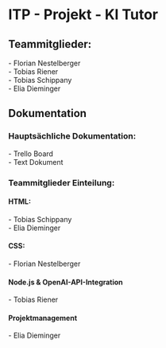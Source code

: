 <h1>ITP - Projekt - KI Tutor</h1>

<h2>Teammitglieder:</h2>
- Florian Nestelberger
<br>
- Tobias Riener
<br>
- Tobias Schippany
<br>
- Elia Dieminger

<h2>Dokumentation</h2>
<h3>Hauptsächliche Dokumentation: </h3>
- Trello Board
<br>
- Text Dokument
<h3>Teammitglieder Einteilung: </h3>
<h4>HTML: </h4>
- Tobias Schippany
<br>
- Elia Dieminger
<h4>CSS: </h4>
- Florian Nestelberger
<h4>Node.js & OpenAI-API-Integration</h4>
- Tobias Riener
<h4>Projektmanagement</h4>
- Elia Dieminger
